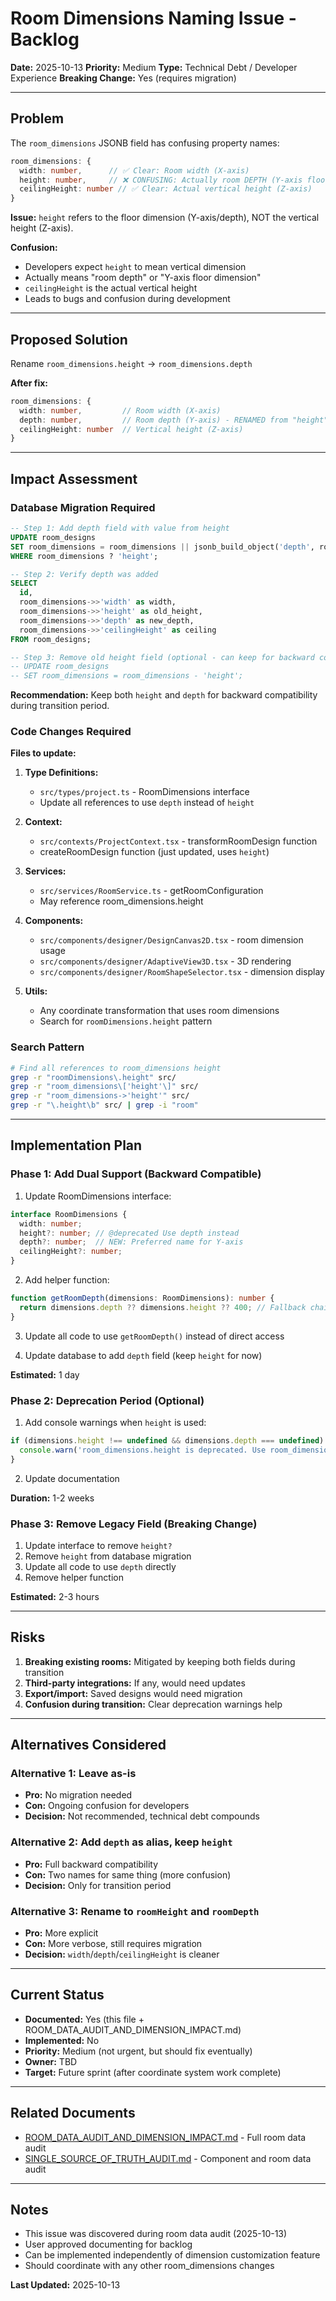 # Room Dimensions Naming Issue - Backlog

**Date:** 2025-10-13
**Priority:** Medium
**Type:** Technical Debt / Developer Experience
**Breaking Change:** Yes (requires migration)

---

## Problem

The `room_dimensions` JSONB field has confusing property names:

```typescript
room_dimensions: {
  width: number,      // ✅ Clear: Room width (X-axis)
  height: number,     // ❌ CONFUSING: Actually room DEPTH (Y-axis floor dimension)
  ceilingHeight: number // ✅ Clear: Actual vertical height (Z-axis)
}
```

**Issue:** `height` refers to the floor dimension (Y-axis/depth), NOT the vertical height (Z-axis).

**Confusion:**
- Developers expect `height` to mean vertical dimension
- Actually means "room depth" or "Y-axis floor dimension"
- `ceilingHeight` is the actual vertical height
- Leads to bugs and confusion during development

---

## Proposed Solution

Rename `room_dimensions.height` → `room_dimensions.depth`

**After fix:**
```typescript
room_dimensions: {
  width: number,         // Room width (X-axis)
  depth: number,         // Room depth (Y-axis) - RENAMED from "height"
  ceilingHeight: number  // Vertical height (Z-axis)
}
```

---

## Impact Assessment

### Database Migration Required

```sql
-- Step 1: Add depth field with value from height
UPDATE room_designs
SET room_dimensions = room_dimensions || jsonb_build_object('depth', room_dimensions->'height')
WHERE room_dimensions ? 'height';

-- Step 2: Verify depth was added
SELECT
  id,
  room_dimensions->>'width' as width,
  room_dimensions->>'height' as old_height,
  room_dimensions->>'depth' as new_depth,
  room_dimensions->>'ceilingHeight' as ceiling
FROM room_designs;

-- Step 3: Remove old height field (optional - can keep for backward compatibility)
-- UPDATE room_designs
-- SET room_dimensions = room_dimensions - 'height';
```

**Recommendation:** Keep both `height` and `depth` for backward compatibility during transition period.

### Code Changes Required

**Files to update:**

1. **Type Definitions:**
   - `src/types/project.ts` - RoomDimensions interface
   - Update all references to use `depth` instead of `height`

2. **Context:**
   - `src/contexts/ProjectContext.tsx` - transformRoomDesign function
   - createRoomDesign function (just updated, uses `height`)

3. **Services:**
   - `src/services/RoomService.ts` - getRoomConfiguration
   - May reference room_dimensions.height

4. **Components:**
   - `src/components/designer/DesignCanvas2D.tsx` - room dimension usage
   - `src/components/designer/AdaptiveView3D.tsx` - 3D rendering
   - `src/components/designer/RoomShapeSelector.tsx` - dimension display

5. **Utils:**
   - Any coordinate transformation that uses room dimensions
   - Search for `roomDimensions.height` pattern

### Search Pattern

```bash
# Find all references to room_dimensions height
grep -r "roomDimensions\.height" src/
grep -r "room_dimensions\['height'\]" src/
grep -r "room_dimensions->'height'" src/
grep -r "\.height\b" src/ | grep -i "room"
```

---

## Implementation Plan

### Phase 1: Add Dual Support (Backward Compatible)

1. Update RoomDimensions interface:
```typescript
interface RoomDimensions {
  width: number;
  height?: number; // @deprecated Use depth instead
  depth?: number;  // NEW: Preferred name for Y-axis
  ceilingHeight?: number;
}
```

2. Add helper function:
```typescript
function getRoomDepth(dimensions: RoomDimensions): number {
  return dimensions.depth ?? dimensions.height ?? 400; // Fallback chain
}
```

3. Update all code to use `getRoomDepth()` instead of direct access

4. Update database to add `depth` field (keep `height` for now)

**Estimated:** 1 day

### Phase 2: Deprecation Period (Optional)

1. Add console warnings when `height` is used:
```typescript
if (dimensions.height !== undefined && dimensions.depth === undefined) {
  console.warn('room_dimensions.height is deprecated. Use room_dimensions.depth instead.');
}
```

2. Update documentation

**Duration:** 1-2 weeks

### Phase 3: Remove Legacy Field (Breaking Change)

1. Update interface to remove `height?`
2. Remove `height` from database migration
3. Update all code to use `depth` directly
4. Remove helper function

**Estimated:** 2-3 hours

---

## Risks

1. **Breaking existing rooms:** Mitigated by keeping both fields during transition
2. **Third-party integrations:** If any, would need updates
3. **Export/import:** Saved designs would need migration
4. **Confusion during transition:** Clear deprecation warnings help

---

## Alternatives Considered

### Alternative 1: Leave as-is
- **Pro:** No migration needed
- **Con:** Ongoing confusion for developers
- **Decision:** Not recommended, technical debt compounds

### Alternative 2: Add `depth` as alias, keep `height`
- **Pro:** Full backward compatibility
- **Con:** Two names for same thing (more confusion)
- **Decision:** Only for transition period

### Alternative 3: Rename to `roomHeight` and `roomDepth`
- **Pro:** More explicit
- **Con:** More verbose, still requires migration
- **Decision:** `width`/`depth`/`ceilingHeight` is cleaner

---

## Current Status

- **Documented:** Yes (this file + ROOM_DATA_AUDIT_AND_DIMENSION_IMPACT.md)
- **Implemented:** No
- **Priority:** Medium (not urgent, but should fix eventually)
- **Owner:** TBD
- **Target:** Future sprint (after coordinate system work complete)

---

## Related Documents

- [ROOM_DATA_AUDIT_AND_DIMENSION_IMPACT.md](../ROOM_DATA_AUDIT_AND_DIMENSION_IMPACT.md) - Full room data audit
- [SINGLE_SOURCE_OF_TRUTH_AUDIT.md](../SINGLE_SOURCE_OF_TRUTH_AUDIT.md) - Component and room data audit

---

## Notes

- This issue was discovered during room data audit (2025-10-13)
- User approved documenting for backlog
- Can be implemented independently of dimension customization feature
- Should coordinate with any other room_dimensions changes

**Last Updated:** 2025-10-13
